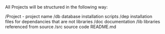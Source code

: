 All Projects will be structured in the following way:

/Project - project name
		/db	database installation scripts
		/dep	installation files for dependancies that are not libraries
		/doc	documentation
		/lib	libraries referenced from source
		/src	source code
		README.md